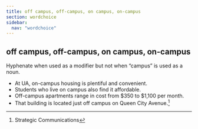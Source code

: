 ```yaml
---
title: off campus, off-campus, on campus, on-campus
section: wordchoice
sidebar:
  nav: "wordchoice"
---
```

## off campus, off-campus, on campus, on-campus

Hyphenate when used as a modifier but not when “campus” is used as a noun.

*   At UA, on-campus housing is plentiful and convenient.
*   Students who live on campus also find it affordable.
*   Off-campus apartments range in cost from $350 to $1,100 per month.
*   That building is located just off campus on Queen City Avenue.[^60]


[^60]: Strategic Communications